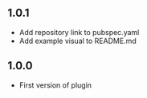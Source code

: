 ## 1.0.1

* Add repository link to pubspec.yaml
* Add example visual to README.md

## 1.0.0

* First version of plugin
